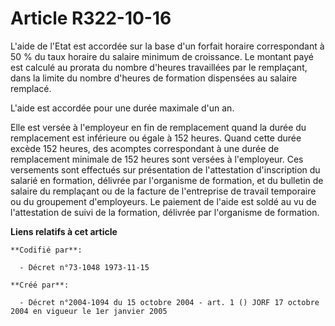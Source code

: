 # Article R322-10-16

L'aide de l'Etat est accordée sur la base d'un forfait horaire correspondant à 50 % du taux horaire du salaire minimum de
croissance. Le montant payé est calculé au prorata du nombre d'heures travaillées par le remplaçant, dans la limite du nombre
d'heures de formation dispensées au salaire remplacé.

L'aide est accordée pour une durée maximale d'un an.

Elle est versée à l'employeur en fin de remplacement quand la durée du remplacement est inférieure ou égale à 152 heures.
Quand cette durée excède 152 heures, des acomptes correspondant à une durée de remplacement minimale de 152 heures sont
versées à l'employeur. Ces versements sont effectués sur présentation de l'attestation d'inscription du salarié en formation,
délivrée par l'organisme de formation, et du bulletin de salaire du remplaçant ou de la facture de l'entreprise de travail
temporaire ou du groupement d'employeurs. Le paiement de l'aide est soldé au vu de l'attestation de suivi de la formation,
délivrée par l'organisme de formation.

**Liens relatifs à cet article**

	**Codifié par**:

	  - Décret n°73-1048 1973-11-15

	**Créé par**:

	  - Décret n°2004-1094 du 15 octobre 2004 - art. 1 () JORF 17 octobre 2004 en vigueur le 1er janvier 2005
